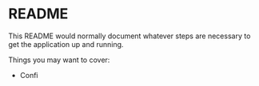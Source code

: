 # README

This README would normally document whatever steps are necessary to get the
application up and running.

Things you may want to cover:



* Confi
